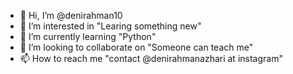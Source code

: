 - 👋 Hi, I’m @denirahman10
- 👀 I’m interested in "Learing something new"
- 🌱 I’m currently learning "Python"
- 💞️ I’m looking to collaborate on "Someone can teach me"
- 📫 How to reach me "contact @denirahmanazhari at instagram"

<!---
denirahman10/denirahman10 is a ✨ special ✨ repository because its `README.md` (this file) appears on your GitHub profile.
You can click the Preview link to take a look at your changes.
--->
